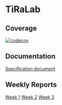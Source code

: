 # TiRaLab

## Coverage

[![codecov](https://codecov.io/gh/JoJoensuu/TiRaLab/graph/badge.svg?token=LKWGX2VQ4Q)](https://codecov.io/gh/JoJoensuu/TiRaLab)

## Documentation

[Specification document](https://github.com/JoJoensuu/TiRaLab/blob/main/docs/specif.md)

## Weekly Reports

[Week 1](https://github.com/JoJoensuu/TiRaLab/blob/main/docs/ViikkoRaportit/vko1.md)
[Week 2](https://github.com/JoJoensuu/TiRaLab/blob/main/docs/ViikkoRaportit/vko2.md)
[Week 3](https://github.com/JoJoensuu/TiRaLab/blob/main/docs/ViikkoRaportit/vko3.md)
